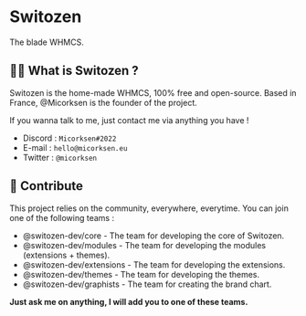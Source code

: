 # Switozen
The blade WHMCS.

## 🙋‍♀️ What is Switozen ?

Switozen is the home-made WHMCS, 100% free and open-source.
Based in France, @Micorksen is the founder of the project.

If you wanna talk to me, just contact me via anything you have !
* Discord : `Micorksen#2022`
* E-mail : `hello@micorksen.eu`
* Twitter : `@micorksen`

## 🌈 Contribute

This project relies on the community, everywhere, everytime.
You can join one of the following teams :
* @switozen-dev/core - The team for developing the core of Switozen.
* @switozen-dev/modules - The team for developing the modules (extensions + themes).
* @switozen-dev/extensions - The team for developing the extensions.
* @switozen-dev/themes - The team for developing the themes.
* @switozen-dev/graphists - The team for creating the brand chart.

**Just ask me on anything, I will add you to one of these teams.**
